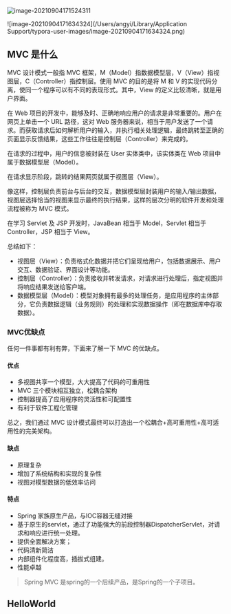 ![image-20210904171524311](https://cdn.jsdelivr.net/gh/Flionay/pic_bed@master/Upic/202109/image-20210904171524311.png)

![image-20210904171634324](/Users/angyi/Library/Application Support/typora-user-images/image-20210904171634324.png)

## MVC 是什么

MVC 设计模式一般指 MVC 框架，M（Model）指数据模型层，V（View）指视图层，C（Controller）指控制层。使用 MVC 的目的是将 M 和 V 的实现代码分离，使同一个程序可以有不同的表现形式。其中，View 的定义比较清晰，就是用户界面。

在 Web 项目的开发中，能够及时、正确地响应用户的请求是非常重要的。用户在网页上单击一个 URL 路径，这对 Web 服务器来说，相当于用户发送了一个请求。而获取请求后如何解析用户的输入，并执行相关处理逻辑，最终跳转至正确的页面显示反馈结果，这些工作往往是控制层（Controller）来完成的。

在请求的过程中，用户的信息被封装在 User 实体类中，该实体类在 Web 项目中属于数据模型层（Model）。

在请求显示阶段，跳转的结果网页就属于视图层（View）。

像这样，控制层负责前台与后台的交互，数据模型层封装用户的输入/输出数据，视图层选择恰当的视图来显示最终的执行结果，这样的层次分明的软件开发和处理流程被称为 MVC 模式。

在学习 Servlet 及 JSP 开发时，JavaBean 相当于 Model，Servlet 相当于 Controller，JSP 相当于 View。

总结如下：

- 视图层（View）：负责格式化数据并把它们呈现给用户，包括数据展示、用户交互、数据验证、界面设计等功能。
- 控制层（Controller）：负责接收并转发请求，对请求进行处理后，指定视图并将响应结果发送给客户端。
- 数据模型层（Model）：模型对象拥有最多的处理任务，是应用程序的主体部分，它负责数据逻辑（业务规则）的处理和实现数据操作（即在数据库中存取数据）。

### MVC优缺点

任何一件事都有利有弊，下面来了解一下 MVC 的优缺点。

#### 优点

- 多视图共享一个模型，大大提高了代码的可重用性
- MVC 三个模块相互独立，松耦合架构
- 控制器提高了应用程序的灵活性和可配置性
- 有利于软件工程化管理


总之，我们通过 MVC 设计模式最终可以打造出一个松耦合+高可重用性+高可适用性的完美架构。

#### 缺点

- 原理复杂
- 增加了系统结构和实现的复杂性
- 视图对模型数据的低效率访问

#### 特点

- Spring 家族原生产品，与IOC容器无缝对接
- 基于原生的servlet，通过了功能强大的前段控制器DispatcherServlet，对请求和响应进行统一处理。
- 提供全面解决方案；
- 代码清新简洁
- 内部组件化程度高，插拔式组建。
- 性能卓越

> Spring MVC 是spring的一个后续产品，是Spring的一个子项目。

## HelloWorld

